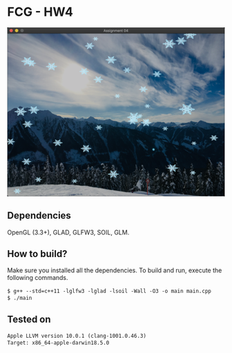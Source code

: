 # FCG - HW4

![screenshot](screenshot.png)

## Dependencies

OpenGL (3.3+), GLAD, GLFW3, SOIL, GLM.

## How to build?

Make sure you installed all the dependencies. To build and run, execute the following commands.

```
$ g++ --std=c++11 -lglfw3 -lglad -lsoil -Wall -O3 -o main main.cpp
$ ./main
```

## Tested on

```
Apple LLVM version 10.0.1 (clang-1001.0.46.3)
Target: x86_64-apple-darwin18.5.0
```